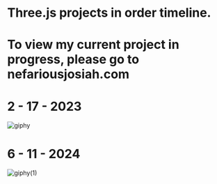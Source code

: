 # Three.js projects in order timeline. 
# To view my current project in progress, please go to nefariousjosiah.com

# 2 - 17 - 2023
![giphy](https://github.com/nefariousjosiah/threejs/assets/148295938/e54bd2b4-c520-441d-881a-b1d41474cd8d)

# 6 - 11 - 2024
![giphy(1)](https://github.com/nefariousjosiah/threejs/assets/148295938/15b47ae4-57cb-4437-80d3-064d71f663c9)
